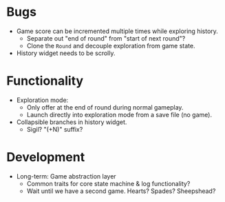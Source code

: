 # Bugs

 - Game score can be incremented multiple times while exploring history.
   - Separate out "end of round" from "start of next round"?
   - Clone the `Round` and decouple exploration from game state.
 - History widget needs to be scrolly.

# Functionality

 - Exploration mode:
   - Only offer at the end of round during normal gameplay.
   - Launch directly into exploration mode from a save file (no game).
 - Collapsible branches in history widget.
   - Sigil? "(+N)" suffix?

# Development

 - Long-term: Game abstraction layer
   - Common traits for core state machine & log functionality?
   - Wait until we have a second game. Hearts? Spades? Sheepshead?
